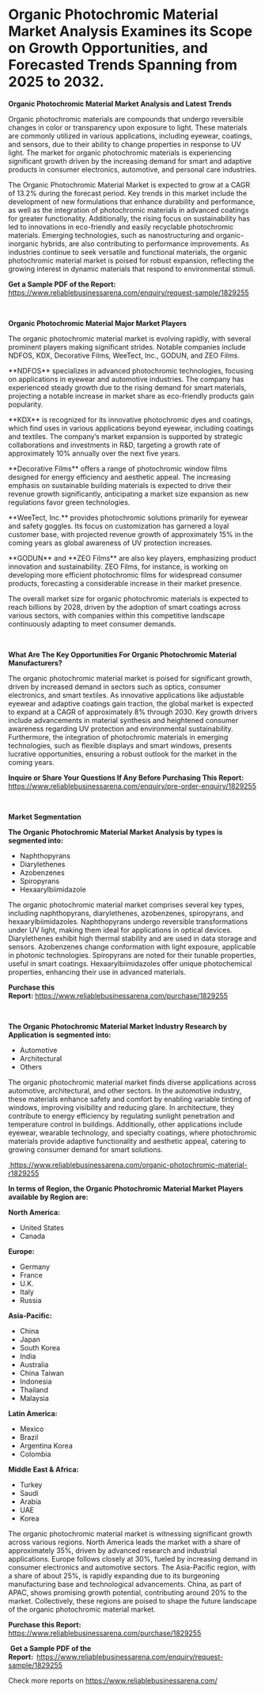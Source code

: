 <p><h1>Organic Photochromic Material Market Analysis Examines its Scope on Growth Opportunities, and Forecasted Trends Spanning from 2025 to 2032.</h1></p><p><strong>Organic Photochromic Material Market Analysis and Latest Trends</strong></p>
<p><p>Organic photochromic materials are compounds that undergo reversible changes in color or transparency upon exposure to light. These materials are commonly utilized in various applications, including eyewear, coatings, and sensors, due to their ability to change properties in response to UV light. The market for organic photochromic materials is experiencing significant growth driven by the increasing demand for smart and adaptive products in consumer electronics, automotive, and personal care industries.</p><p>The Organic Photochromic Material Market is expected to grow at a CAGR of 13.2% during the forecast period. Key trends in this market include the development of new formulations that enhance durability and performance, as well as the integration of photochromic materials in advanced coatings for greater functionality. Additionally, the rising focus on sustainability has led to innovations in eco-friendly and easily recyclable photochromic materials. Emerging technologies, such as nanostructuring and organic-inorganic hybrids, are also contributing to performance improvements. As industries continue to seek versatile and functional materials, the organic photochromic material market is poised for robust expansion, reflecting the growing interest in dynamic materials that respond to environmental stimuli.</p></p>
<p><strong>Get a Sample PDF of the Report:&nbsp;</strong> <a href="https://www.reliablebusinessarena.com/enquiry/request-sample/1829255?utm_campaign=2930&utm_medium=2&utm_source=Github&utm_content=ia&utm_term=03042025&utm_id=organic-photochromic-material">https://www.reliablebusinessarena.com/enquiry/request-sample/1829255</a></p>
<p>&nbsp;</p>
<p><strong>Organic Photochromic Material Major Market Players</strong></p>
<p><p>The organic photochromic material market is evolving rapidly, with several prominent players making significant strides. Notable companies include NDFOS, KDX, Decorative Films, WeeTect, Inc., GODUN, and ZEO Films.</p><p>**NDFOS** specializes in advanced photochromic technologies, focusing on applications in eyewear and automotive industries. The company has experienced steady growth due to the rising demand for smart materials, projecting a notable increase in market share as eco-friendly products gain popularity.</p><p>**KDX** is recognized for its innovative photochromic dyes and coatings, which find uses in various applications beyond eyewear, including coatings and textiles. The company’s market expansion is supported by strategic collaborations and investments in R&D, targeting a growth rate of approximately 10% annually over the next five years.</p><p>**Decorative Films** offers a range of photochromic window films designed for energy efficiency and aesthetic appeal. The increasing emphasis on sustainable building materials is expected to drive their revenue growth significantly, anticipating a market size expansion as new regulations favor green technologies.</p><p>**WeeTect, Inc.** provides photochromic solutions primarily for eyewear and safety goggles. Its focus on customization has garnered a loyal customer base, with projected revenue growth of approximately 15% in the coming years as global awareness of UV protection increases.</p><p>**GODUN** and **ZEO Films** are also key players, emphasizing product innovation and sustainability. ZEO Films, for instance, is working on developing more efficient photochromic films for widespread consumer products, forecasting a considerable increase in their market presence.</p><p>The overall market size for organic photochromic materials is expected to reach billions by 2028, driven by the adoption of smart coatings across various sectors, with companies within this competitive landscape continuously adapting to meet consumer demands.</p></p>
<p>&nbsp;</p>
<p><strong>What Are The Key Opportunities For Organic Photochromic Material Manufacturers?</strong></p>
<p><p>The organic photochromic material market is poised for significant growth, driven by increased demand in sectors such as optics, consumer electronics, and smart textiles. As innovative applications like adjustable eyewear and adaptive coatings gain traction, the global market is expected to expand at a CAGR of approximately 8% through 2030. Key growth drivers include advancements in material synthesis and heightened consumer awareness regarding UV protection and environmental sustainability. Furthermore, the integration of photochromic materials in emerging technologies, such as flexible displays and smart windows, presents lucrative opportunities, ensuring a robust outlook for the market in the coming years.</p></p>
<p><strong>Inquire or Share Your Questions If Any Before Purchasing This Report:</strong> <a href="https://www.reliablebusinessarena.com/enquiry/pre-order-enquiry/1829255?utm_campaign=2930&utm_medium=2&utm_source=Github&utm_content=ia&utm_term=03042025&utm_id=organic-photochromic-material">https://www.reliablebusinessarena.com/enquiry/pre-order-enquiry/1829255</a></p>
<p>&nbsp;</p>
<p><strong>Market Segmentation</strong></p>
<p><strong>The Organic Photochromic Material Market Analysis by types is segmented into:</strong></p>
<p><ul><li>Naphthopyrans</li><li>Diarylethenes</li><li>Azobenzenes</li><li>Spiropyrans</li><li>Hexaarylbiimidazole</li></ul></p>
<p><p>The organic photochromic material market comprises several key types, including naphthopyrans, diarylethenes, azobenzenes, spiropyrans, and hexaarylbiimidazoles. Naphthopyrans undergo reversible transformations under UV light, making them ideal for applications in optical devices. Diarylethenes exhibit high thermal stability and are used in data storage and sensors. Azobenzenes change conformation with light exposure, applicable in photonic technologies. Spiropyrans are noted for their tunable properties, useful in smart coatings. Hexaarylbiimidazoles offer unique photochemical properties, enhancing their use in advanced materials.</p></p>
<p><strong>Purchase this Report:&nbsp;</strong><a href="https://www.reliablebusinessarena.com/purchase/1829255?utm_campaign=2930&utm_medium=2&utm_source=Github&utm_content=ia&utm_term=03042025&utm_id=organic-photochromic-material">https://www.reliablebusinessarena.com/purchase/1829255</a></p>
<p>&nbsp;</p>
<p><strong>The Organic Photochromic Material Market Industry Research by Application is segmented into:</strong></p>
<p><ul><li>Automotive</li><li>Architectural</li><li>Others</li></ul></p>
<p><p>The organic photochromic material market finds diverse applications across automotive, architectural, and other sectors. In the automotive industry, these materials enhance safety and comfort by enabling variable tinting of windows, improving visibility and reducing glare. In architecture, they contribute to energy efficiency by regulating sunlight penetration and temperature control in buildings. Additionally, other applications include eyewear, wearable technology, and specialty coatings, where photochromic materials provide adaptive functionality and aesthetic appeal, catering to growing consumer demand for smart solutions.</p></p>
<p><a href="https://www.reliablebusinessarena.com/organic-photochromic-material-r1829255?utm_campaign=2930&utm_medium=2&utm_source=Github&utm_content=ia&utm_term=03042025&utm_id=organic-photochromic-material">&nbsp;https://www.reliablebusinessarena.com/organic-photochromic-material-r1829255</a></p>
<p><strong>In terms of Region, the Organic Photochromic Material Market Players available by Region are:</strong></p>
<p>
    <p> <strong> North America: </strong>
        <ul>
            <li>United States</li>
            <li>Canada</li>
        </ul>
        </p> 
    <p> <strong> Europe: </strong>
        <ul>
            <li>Germany</li>
            <li>France</li>
            <li>U.K.</li>
            <li>Italy</li>
            <li>Russia</li>
        </ul>
        </p> 
    <p> <strong> Asia-Pacific: </strong>
        <ul>
            <li>China</li>
            <li>Japan</li>
            <li>South Korea</li>
            <li>India</li>
            <li>Australia</li>
            <li>China Taiwan</li>
            <li>Indonesia</li>
            <li>Thailand</li>
            <li>Malaysia</li>
        </ul>
        </p> 
    <p> <strong> Latin America: </strong>
        <ul>
            <li>Mexico</li>
            <li>Brazil</li>
            <li>Argentina Korea</li>
            <li>Colombia</li>
        </ul>
        </p> 
    <p> <strong> Middle East & Africa: </strong>
        <ul>
            <li>Turkey</li>
            <li>Saudi</li>
            <li>Arabia</li>
            <li>UAE</li>
            <li>Korea</li>
        </ul>
    </p>
    </p>
<p><p>The organic photochromic material market is witnessing significant growth across various regions. North America leads the market with a share of approximately 35%, driven by advanced research and industrial applications. Europe follows closely at 30%, fueled by increasing demand in consumer electronics and automotive sectors. The Asia-Pacific region, with a share of about 25%, is rapidly expanding due to its burgeoning manufacturing base and technological advancements. China, as part of APAC, shows promising growth potential, contributing around 20% to the market. Collectively, these regions are poised to shape the future landscape of the organic photochromic material market.</p></p>
<p><strong>Purchase this Report: </strong><a href="https://www.reliablebusinessarena.com/purchase/1829255?utm_campaign=2930&utm_medium=2&utm_source=Github&utm_content=ia&utm_term=03042025&utm_id=organic-photochromic-material">https://www.reliablebusinessarena.com/purchase/1829255</a></p>
<p>&nbsp;<strong>Get a Sample PDF of the Report:&nbsp;&nbsp;</strong><a href="https://www.reliablebusinessarena.com/enquiry/request-sample/1829255?utm_campaign=2930&utm_medium=2&utm_source=Github&utm_content=ia&utm_term=03042025&utm_id=organic-photochromic-material">https://www.reliablebusinessarena.com/enquiry/request-sample/1829255</a></p>
<p><strong></strong></p>
<p>Check more reports on <a href="https://www.reliablebusinessarena.com/?utm_campaign=2930&utm_medium=2&utm_source=Github&utm_content=ia&utm_term=03042025&utm_id=organic-photochromic-material">https://www.reliablebusinessarena.com/</a></p>